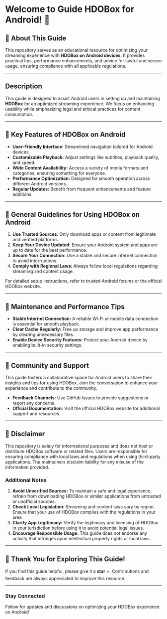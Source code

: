 # Welcome to Guide HDOBox for Android! 📱

## 🌟 About This Guide
This repository serves as an educational resource for optimizing your streaming experience with **HDOBox on Android devices**. It provides practical tips, performance enhancements, and advice for lawful and secure usage, ensuring compliance with all applicable regulations.

---

## Description
This guide is designed to assist Android users in setting up and maintaining **HDOBox** for an optimized streaming experience. We focus on enhancing usability while emphasizing legal and ethical practices for content consumption.

---

## 🚀 Key Features of HDOBox on Android
- **User-Friendly Interface:** Streamlined navigation tailored for Android devices.
- **Customizable Playback:** Adjust settings like subtitles, playback quality, and speed.
- **Wide Content Availability:** Access a variety of media formats and categories, ensuring something for everyone.
- **Performance Optimization:** Designed for smooth operation across different Android versions.
- **Regular Updates:** Benefit from frequent enhancements and feature additions.

---

## 📂 General Guidelines for Using HDOBox on Android
1. **Use Trusted Sources:** Only download apps or content from legitimate and verified platforms.
2. **Keep Your Device Updated:** Ensure your Android system and apps are up to date for the best performance.
3. **Secure Your Connection:** Use a stable and secure internet connection to avoid interruptions.
4. **Comply with Regional Laws:** Always follow local regulations regarding streaming and content usage.

For detailed setup instructions, refer to trusted Android forums or the official HDOBox website.

---

## 🔧 Maintenance and Performance Tips
- **Stable Internet Connection:** A reliable Wi-Fi or mobile data connection is essential for smooth playback.
- **Clear Cache Regularly:** Free up storage and improve app performance by clearing unnecessary files.
- **Enable Device Security Features:** Protect your Android device by enabling built-in security settings.

---

## 🤝 Community and Support
This guide fosters a collaborative space for Android users to share their insights and tips for using HDOBox. Join the conversation to enhance your experience and contribute to the community.

- **Feedback Channels:** Use GitHub Issues to provide suggestions or report any concerns.
- **Official Documentation:** Visit the official HDOBox website for additional support and resources.

---

## 📜 Disclaimer
This repository is solely for informational purposes and does not host or distribute HDOBox software or related files. Users are responsible for ensuring compliance with local laws and regulations when using third-party applications. The maintainers disclaim liability for any misuse of the information provided.

### Additional Notes
1. **Avoid Unverified Sources:** To maintain a safe and legal experience, refrain from downloading HDOBox or similar applications from untrusted or unofficial sources.
2. **Check Local Legislation:** Streaming and content laws vary by region. Ensure that your use of HDOBox complies with the regulations in your area.
3. **Clarify App Legitimacy:** Verify the legitimacy and licensing of HDOBox in your jurisdiction before using it to avoid potential legal issues.
4. **Encourage Responsible Usage:** This guide does not endorse any activity that infringes upon intellectual property rights or local laws.

---

## 🌟 Thank You for Exploring This Guide!
If you find this guide helpful, please give it a **star** ⭐. Contributions and feedback are always appreciated to improve this resource.

---

### **Stay Connected**
Follow for updates and discussions on optimizing your HDOBox experience on Android!
